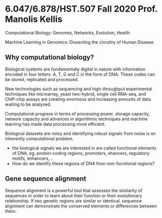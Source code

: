 # 6.047/6.878/HST.507 Fall 2020 Prof. Manolis Kellis
Computational Biology: Genomes, Networks, Evolution, Health

Machine Learning in Genomics: Dissecting the circuitry of Human Disease

## Why computational biology?

Biological systems are fundamentally digital in nature with information encoded in four letters: A, T, G and C in the form of DNA. These codes can be stored, replicated and processed.

New technologies such as sequencing and high-throughput experimental techniques like microarray, yeast two-hybrid, single cell RNA-seq, and ChIP-chip assays are creating enormous and increasing amounts of data waiting to be analysed.

Computational progress in terms of processing power, storage capacity, network capacity and advances in algorithmic techniques and machine learning has made data processing more efficient.

Biological datasets are noisy and identifying robust signals from noise is an inherently computational problem.
- the biological signals we are interested in are called functional elements of DNA, eg. protein-coding regions, promoters, ehancers, regulatory motifs, enhancers,...
- How do we identify these regions of DNA from non-fucntional regions?

## Gene sequence alignment
Sequence alignment is a powerful tool that assesses the similarity of sequences in order to learn about
their function or their evolutionary relationship. If two genetic regions are similar or identical, sequence
alignment can demonstrate the conserved elements or differences between them. 